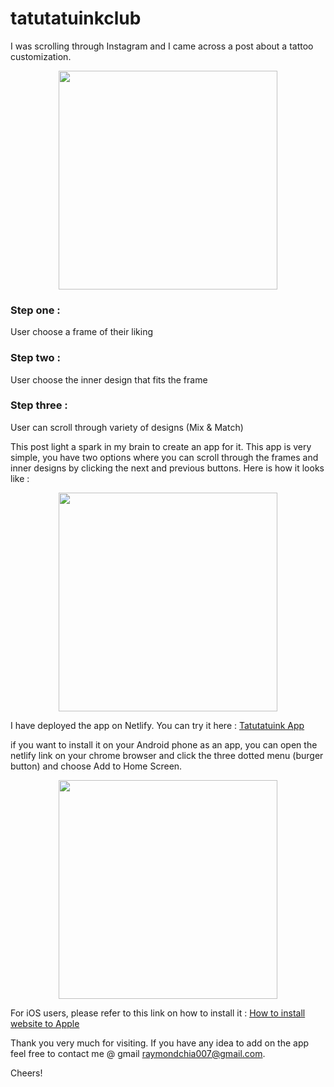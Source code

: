 # tatutatuinkclub

I was scrolling through Instagram and I came across a post about a tattoo customization.


<p align="center">
<img src="https://github.com/CrazyAsianBoy/tatutatuinkclub/assets/31334367/d200db24-0563-4af7-a716-935913dbc5a1" width=350px>
</p>


### Step one : 
User choose a frame of their liking
<br>
### Step two : 
User choose the inner design that fits the frame
### Step three : 
User can scroll through variety of designs (Mix & Match)

This post light a spark in my brain to create an app for it. This app is very simple, you have two options where you can scroll through the frames and inner designs by clicking the next and previous buttons. Here is how it looks like :

<p align="center">
<img src="https://github.com/CrazyAsianBoy/tatutatuinkclub/assets/31334367/07e989e8-e487-483e-9ed7-a21d93c5ced3" width=350px>
</p>


I have deployed the app on Netlify. You can try it here : <a href="http://tatutatu.netlify.app/" target="_blank">Tatutatuink App</a>

if you want to install it on your Android phone as an app, you can open the netlify link on your chrome browser and click the three dotted menu (burger button) and choose Add to Home Screen. 

<p align="center">
<img src="https://github.com/CrazyAsianBoy/tatutatuinkclub/assets/31334367/6010eade-c5d4-46dc-98bc-6e64b646726a" width=350px>
</p>


For iOS users, please refer to this link on how to install it : <a href="https://www.groovypost.com/howto/add-a-website-to-the-home-screen-on-iphone/" target="_blank"> How to install website to Apple</a>

Thank you very much for visiting. If you have any idea to add on the app feel free to contact me @ gmail 
<a href="raymondchia007@gmail.com" target="_blank">raymondchia007@gmail.com</a>.

Cheers!
